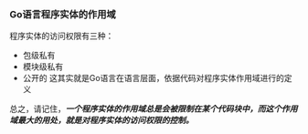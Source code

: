 ### Go语言程序实体的作用域

程序实体的访问权限有三种：
* 包级私有
* 模块级私有
* 公开的
这其实就是Go语言在语言层面，依据代码对程序实体作用域进行的定义

总之，请记住，***一个程序实体的作用域总是会被限制在某个代码块中，而这个作用域最大的用处，就是对程序实体的访问权限的控制。***